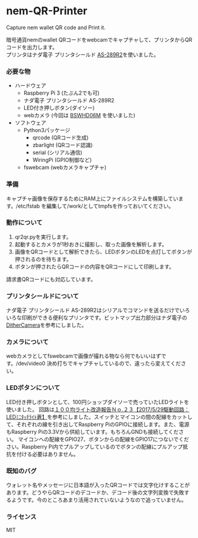# nem-QR-Printer
Capture nem wallet QR code and Print it.

暗号通貨nemのwallet QRコードをwebcamでキャプチャして、プリンタからQRコードを出力します。  
プリンタはナダ電子 プリンタシールド [AS-289R2](http://www.nada.co.jp/as289r2/)を使いました。

### 必要な物

- ハードウェア
  - Raspberry Pi 3 (たぶん2でも可)
  - ナダ電子 プリンタシールド AS-289R2
  - LED付き押しボタン(ダイソー)
  - webカメラ (今回は [BSWHD06M](https://amazon.jp/o/ASIN/B00GZAF89W/opencollect-22) を使いました)
- ソフトウェア
  - Python3パッケージ
    - qrcode (QRコード生成)
    - zbarlight (QRコード認識)
    - serial (シリアル通信)
    - WiringPi (GPIO制御など)
  - fswebcam (webカメラキャプチャ)

### 準備

キャプチャ画像を保存するためにRAM上にファイルシステムを構築しています。/etc/fstab を編集して/work/としてtmpfsを作っておいてください。

### 動作について

1. qr2qr.pyを実行します。
1. 起動するとカメラが1秒おきに撮影し、取った画像を解析します。
1. 画像をQRコードとして解析できたら、LEDボタンのLEDを点灯してボタンが押されるのを待ちます。
1. ボタンが押されたらQRコードの内容をQRコードにして印刷します。

請求書QRコードにも対応しています。

### プリンタシールドについて

ナダ電子 プリンタシールド AS-289R2はシリアルでコマンドを送るだけでいろいろな印刷ができる便利なプリンタです。ビットマップ出力部分はナダ電子の[DitherCamera](https://github.com/NADA-ELECTRONICS/DitherCamera)を参考にしました。

### カメラについて

webカメラとしてfswebcamで画像が撮れる物なら何でもいいはずです。/dev/video0 決め打ちでキャプチャしているので、違ったら変えてください。

### LEDボタンについて
LED付き押しボタンとして、100円ショップダイソーで売っていたLEDライトを使いました。
回路は[１００均ライト改造報告Ｎｏ.２３【2017/5/29駆動回路：LEDﾐﾆﾀｯﾁﾗｲﾄ蒼】](http://yamane-factory.cocolog-nifty.com/yamane/2017/03/2017324led-0eb5.html)を参考にしました。スイッチとマイコンの間の配線をカットして、それぞれの線を引き出してRaspberry PiのGPIOに接続します。また、電源もRaspberry Piの3.3Vから供給しています。もちろんGNDも接続してください。
マイコンへの配線をGPIO27、ボタンからの配線をGPIO17につないでください。Raspberry Pi内でプルアップしているのでボタンの配線にプルアップ抵抗を付ける必要はありません。

### 既知のバグ

ウォレット名やメッセージに日本語が入ったQRコードでは文字化けすることがあります。どうやらQRコードのデコードか、デコード後の文字列変換で失敗するようです。今のところあまり活用されていないようなので追っていません。

### ライセンス
MIT
